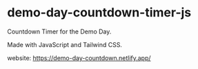 # demo-day-countdown-timer-js

Countdown Timer for the Demo Day.

Made with JavaScript and Tailwind CSS.

website: https://demo-day-countdown.netlify.app/
